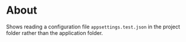 ﻿# About

Shows reading a configuration file `appsettings.test.json` in the project folder rather than the application folder.

